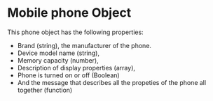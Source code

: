 # Mobile phone Object

This phone object has the following properties:

- Brand (string), the manufacturer of the phone.
- Device model name (string),
- Memory capacity (number),
- Description of display properties (array),
- Phone is turned on or off (Boolean)
- And the message that describes all the propeties of the phone all together (function)
